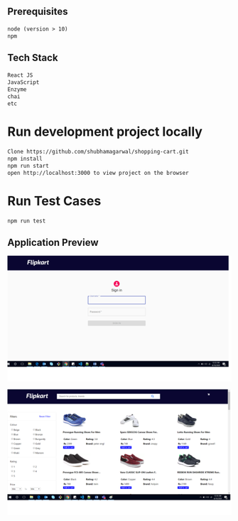 ## Prerequisites

```
node (version > 10)
npm

```

## Tech Stack

```
React JS
JavaScript
Enzyme
chai
etc
```

# Run development project locally

```
Clone https://github.com/shubhamagarwal/shopping-cart.git
npm install
npm run start
open http://localhost:3000 to view project on the browser
```


# Run Test Cases

```
npm run test
```




## Application Preview

![Application Preview cd](https://github.com/shubhamagarwal/shopping-cart/blob/master/screenshots/login.png 'Login Preview')

![Application Preview cd](https://github.com/shubhamagarwal/shopping-cart/blob/master/screenshots/product.png 'Product List Preview')